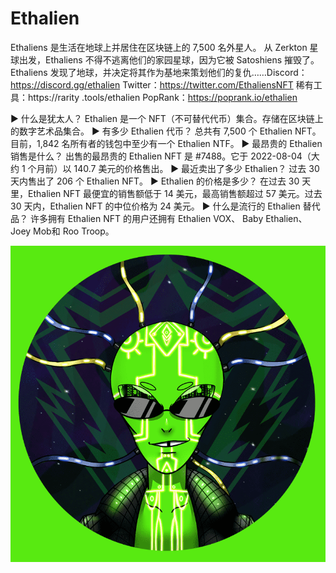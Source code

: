 # Ethalien

Ethaliens 是生活在地球上并居住在区块链上的 7,500 名外星人。 从 Zerkton 星球出发，Ethaliens 不得不逃离他们的家园星球，因为它被 Satoshiens 摧毁了。 Ethaliens 发现了地球，并决定将其作为基地来策划他们的复仇……Discord：https://discord.gg/ethalien Twitter：https://twitter.com/EthaliensNFT 稀有工具：https://rarity .tools/ethalien PopRank：https://poprank.io/ethalien

▶ 什么是犹太人？
Ethalien 是一个 NFT（不可替代代币）集合。存储在区块链上的数字艺术品集合。
▶ 有多少 Ethalien 代币？
总共有 7,500 个 Ethalien NFT。目前，1,842 名所有者的钱包中至少有一个 Ethalien NTF。
▶ 最昂贵的 Ethalien 销售是什么？
出售的最昂贵的 Ethalien NFT 是 #7488。它于 2022-08-04（大约 1 个月前）以 140.7 美元的价格售出。
▶ 最近卖出了多少 Ethalien？
过去 30 天内售出了 206 个 Ethalien NFT。
▶ Ethalien 的价格是多少？
在过去 30 天里，Ethalien NFT 最便宜的销售额低于 14 美元，最高销售额超过 57 美元。过去 30 天内，Ethalien NFT 的中位价格为 24 美元。
▶ 什么是流行的 Ethalien 替代品？
许多拥有 Ethalien NFT 的用户还拥有 Ethalien VOX、 Baby Ethalien、 Joey Mob和 Roo Troop。

![NFT](微信截图_20220903163110.png)
